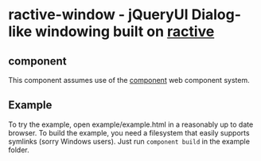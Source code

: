 ractive-window - jQueryUI Dialog-like windowing built on [ractive](https://github.com/ractivejs/ractive)
================================================================

component
---------
This component assumes use of the [component](http://component.io/) web component system.

Example
-------
To try the example, open example/example.html in a reasonably up to date browser.
To build the example, you need a filesystem that easily supports symlinks (sorry Windows users). Just run ```component build``` in the example folder.
